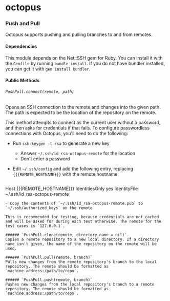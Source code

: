 # octopus

### Push and Pull
Octopus supports pushing and pulling branches to and from remotes.

#### Dependencies
This module depends on the Net::SSH gem for Ruby. You can install it with the `Gemfile` by running `bundle install`. If you do not have bundler installed, you can get it with `gem install bundler`.

#### Public Methods
###### `PushPull.connect(remote, path)`
Opens an SSH connection to the remote and changes into the given path. The path is expected to be the location of the repository on the remote.

This method attempts to connect as the current user without a password, and then asks for credentials if that fails. To configure passwordless connections with Octopus, you'll need to do the following:

- Run `ssh-keygen -t rsa` to generate a new key
  - Answer `~/.ssh/id_rsa-octopus-remote` for the location
  - Don't enter a password
- Edit `~/.ssh/config` and add the following entry, replacing `{{{REMOTE_HOSTNAME}}}` with the remote hostname

  ```
Host {{{REMOTE_HOSTNAME}}}
        IdentitiesOnly yes
        IdentityFile ~/.ssh/id_rsa-octopus-remote
  ```
- Copy the contents of `~/.ssh/id_rsa-octopus-remote.pub` to `~/.ssh/authorized_keys` on the remote

This is recommended for testing, because credentials are not cached and will be asked for during each test otherwise. The remote for the test cases is `127.0.0.1`.

###### `PushPull.clone(remote, directory_name = nil)`
Copies a remote repository to a new local directory. If a directory name isn't given, the name of the repository on the remote will be used.

###### `PushPull.pull(remote, branch)`
Pulls new changes from the remote repository's branch to the local repository. The remote should be formatted as `machine.address:/path/to/repo`.

###### `PushPull.push(remote, branch)`
Pushes new changes from the local repository's branch to a remote repository. The remote should be formatted as `machine.address:/path/to/repo`.
